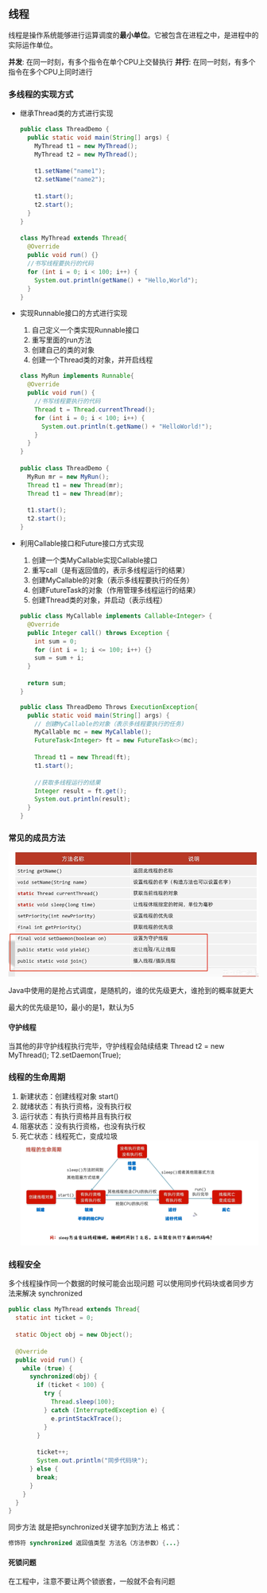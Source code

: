 ## 线程
线程是操作系统能够进行运算调度的**最小单位**。它被包含在进程之中，是进程中的实际运作单位。

**并发**: 在同一时刻，有多个指令在单个CPU上交替执行
**并行**: 在同一时刻，有多个指令在多个CPU上同时进行

### 多线程的实现方式
- 继承Thread类的方式进行实现
  ```java
  public class ThreadDemo {
    public static void main(String[] args) {
      MyThread t1 = new MyThread();
      MyThread t2 = new MyThread();

      t1.setName("name1");
      t2.setName("name2");

      t1.start();
      t2.start();
    }
  }

  class MyThread extends Thread{
    @Override
    public void run() {}
    //书写线程要执行的代码
    for (int i = 0; i < 100; i++) {
      System.out.println(getName() + "Hello,World");
    }
  }
  ```
- 实现Runnable接口的方式进行实现
  1. 自己定义一个类实现Runnable接口
  2. 重写里面的run方法
  3. 创建自己的类的对象
  4. 创建一个Thread类的对象，并开启线程
  ```java
  class MyRun implements Runnable{
    @Override
    public void run() {
      //书写线程要执行的代码
      Thread t = Thread.currentThread();
      for (int i = 0; i < 100; i++) {
        System.out.println(t.getName() + "HelloWorld!");
      }
    }
  }

  public class ThreadDemo {
    MyRun mr = new MyRun();
    Thread t1 = new Thread(mr);
    Thread t1 = new Thread(mr);

    t1.start();
    t2.start();
  }
  ```
- 利用Callable接口和Future接口方式实现
  1. 创建一个类MyCallable实现Callable接口
  2. 重写call（是有返回值的，表示多线程运行的结果）
  3. 创建MyCallable的对象（表示多线程要执行的任务）
  4. 创建FutureTask的对象（作用管理多线程运行的结果）
  5. 创建Thread类的对象，并启动（表示线程）

  ```java
  public class MyCallable implements Callable<Integer> {
    @Override
    public Integer call() throws Exception {
      int sum = 0;
      for (int i = 1; i <= 100; i++) {}
      sum = sum + i;
    }

    return sum;
  }
  ```

  ```java
  public class ThreadDemo Throws ExecutionException{
    public static void main(String[] args) {
      // 创建MyCallable的对象（表示多线程要执行的任务)
      MyCallable mc = new MyCallable();
      FutureTask<Integer> ft = new FutureTask<>(mc);

      Thread t1 = new Thread(ft);
      t1.start();

      //获取多线程运行的结果
      Integer result = ft.get();
      System.out.println(result);
    }
  }
  ```


### 常见的成员方法
![alt text](image-15.png)

Java中使用的是抢占式调度，是随机的，谁的优先级更大，谁抢到的概率就更大

最大的优先级是10，最小的是1，默认为5

#### 守护线程
  当其他的非守护线程执行完毕，守护线程会陆续结束
  Thread t2 = new MyThread();
  T2.setDaemon(True);


### 线程的生命周期
1. 新建状态：创建线程对象  start()
2. 就绪状态：有执行资格，没有执行权  
3. 运行状态：有执行资格并且有执行权
4. 阻塞状态：没有执行资格，也没有执行权
5. 死亡状态：线程死亡，变成垃圾
![alt text](image-16.png)


### 线程安全
多个线程操作同一个数据的时候可能会出现问题
可以使用同步代码块或者同步方法来解决 synchronized
```java
public class MyThread extends Thread{
  static int ticket = 0;

  static Object obj = new Object();

  @Override
  public void run() {
    while (true) {
      synchronized(obj) {
        if (ticket < 100) {
          try {
            Thread.sleep(100);
          } catch (InterruptedException e) {
            e.printStackTrace();
          }
        }

        ticket++;
        System.out.println("同步代码块");
      } else {
        break;
      }
    }
  }
}
```

同步方法
就是把synchronized关键字加到方法上
格式：
```java
修饰符 synchronized 返回值类型 方法名（方法参数）{...}
```

#### 死锁问题
在工程中，注意不要让两个锁嵌套，一般就不会有问题